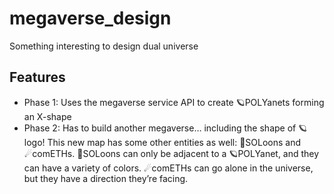 # megaverse_design
Something interesting to design dual universe

## Features
- Phase 1: Uses the megaverse service API to create 🪐POLYanets forming an X-shape
- Phase 2: Has to build another megaverse… including the shape of 🪐logo! This new map has some other entities as well: 🌙SOLoons and ☄comETHs.
           🌙SOLoons can only be adjacent to a 🪐POLYanet, and they can have a variety of colors.
           ☄comETHs can go alone in the universe, but they have a direction they’re facing.
